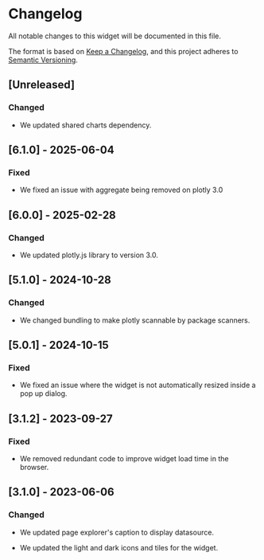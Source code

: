 # Changelog

All notable changes to this widget will be documented in this file.

The format is based on [Keep a Changelog](https://keepachangelog.com/en/1.0.0/), and this project adheres to [Semantic Versioning](https://semver.org/spec/v2.0.0.html).

## [Unreleased]

### Changed

- We updated shared charts dependency.

## [6.1.0] - 2025-06-04

### Fixed

- We fixed an issue with aggregate being removed on plotly 3.0

## [6.0.0] - 2025-02-28

### Changed

- We updated plotly.js library to version 3.0.

## [5.1.0] - 2024-10-28

### Changed

- We changed bundling to make plotly scannable by package scanners.

## [5.0.1] - 2024-10-15

### Fixed

- We fixed an issue where the widget is not automatically resized inside a pop up dialog.

## [3.1.2] - 2023-09-27

### Fixed

- We removed redundant code to improve widget load time in the browser.

## [3.1.0] - 2023-06-06

### Changed

- We updated page explorer's caption to display datasource.

- We updated the light and dark icons and tiles for the widget.
